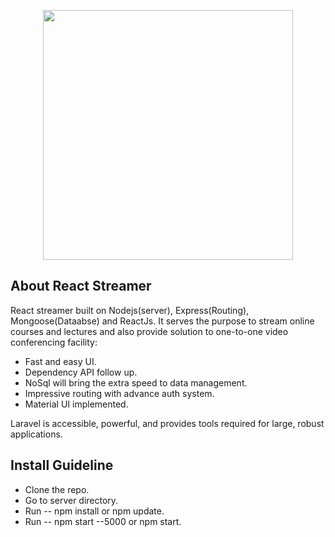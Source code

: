 <p align="center"><a href="https://reactjs.com" target="_blank"><img src="https://www.google.com/url?sa=i&url=https%3A%2F%2Fwww.ironhack.com%2Fen%2Fweb-development%2Fwhat-is-react-js&psig=AOvVaw0gV3uDBfRc0YX_uQ7C6ISv&ust=1649602460174000&source=images&cd=vfe&ved=0CAoQjRxqFwoTCKDBoJueh_cCFQAAAAAdAAAAABAJ" width="400"></a></p>

## About React Streamer

React streamer built on Nodejs(server), Express(Routing), Mongoose(Dataabse) and ReactJs. It serves the purpose to stream online courses and lectures and also provide solution to one-to-one video conferencing facility:

- Fast and easy UI.
- Dependency API follow up.
- NoSql will bring the extra speed to data management.
- Impressive routing with advance auth system.
- Material UI implemented.

Laravel is accessible, powerful, and provides tools required for large, robust applications.

## Install Guideline

- Clone the repo.
- Go to server directory.
- Run -- npm install or npm update.
- Run -- npm start --5000 or npm start.

